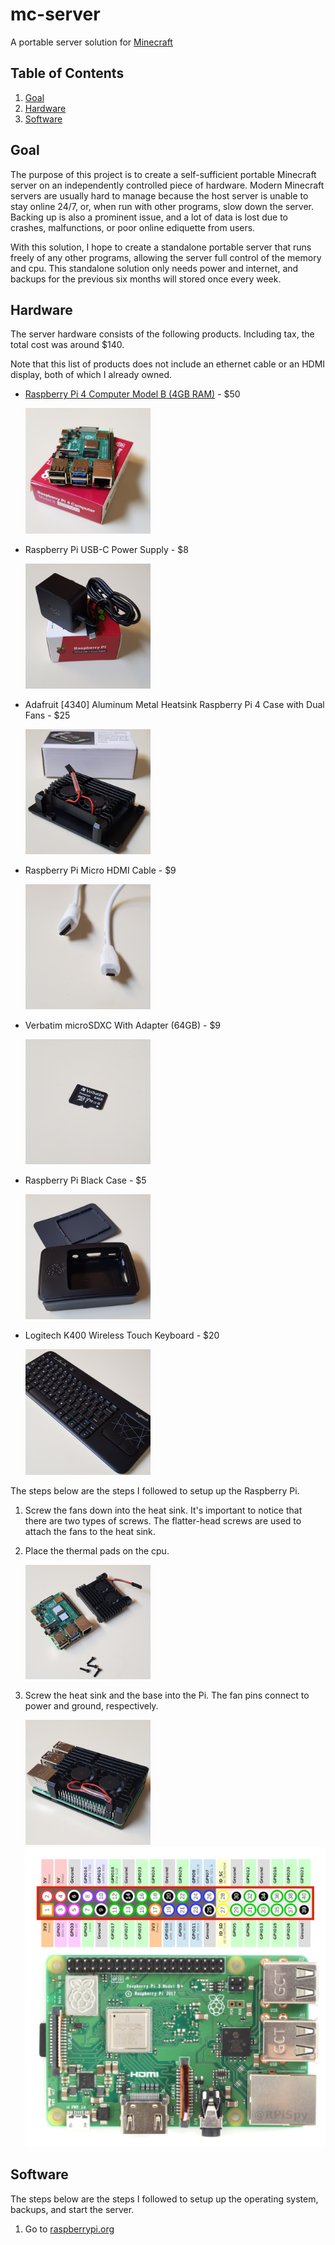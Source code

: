 # mc-server
A portable server solution for [Minecraft](https://www.minecraft.net/)

## Table of Contents
1. [Goal](#goal)
2. [Hardware](#hardware)
3. [Software](#software)

## Goal <a name="goal"></a>
The purpose of this project is to create a self-sufficient portable Minecraft server on an independently controlled piece of hardware. Modern Minecraft servers are usually hard to manage because the host server is unable to stay online 24/7, or, when run with other programs, slow down the server. Backing up is also a prominent issue, and a lot of data is lost due to crashes, malfunctions, or poor online ediquette from users.

With this solution, I hope to create a standalone portable server that runs freely of any other programs, allowing the server full control of the memory and cpu. This standalone solution only needs power and internet, and backups for the previous six months will stored once every week.

## Hardware <a name="hardware"></a>

The server hardware consists of the following products. Including tax, the total cost was around $140.

Note that this list of products does not include an ethernet cable or an HDMI display, both of which I already owned.

- [Raspberry Pi 4 Computer Model B (4GB RAM)](https://www.raspberrypi.org/products/raspberry-pi-4-model-b/) - $50
  
  <img src="doc/raspberrypi.jpg" alt="Raspberry Pi" width="200px" />

- Raspberry Pi USB-C Power Supply - $8

  <img src="doc/power.jpg" alt="power cable" width="200px" />

- Adafruit [4340] Aluminum Metal Heatsink Raspberry Pi 4 Case with Dual Fans - $25

  <img src="doc/heatsink.jpg" alt="heat sink" width="200px" />

- Raspberry Pi Micro HDMI Cable - $9

  <img src="doc/adapter.jpg" alt="adapter" width="200px" />

- Verbatim microSDXC With Adapter (64GB) - $9

  <img src="doc/sd.jpg" alt="sd" width="200px" />

- Raspberry Pi Black Case - $5

  <img src="doc/picase.jpg" alt="case" width="200px" />

- Logitech K400 Wireless Touch Keyboard - $20

  <img src="doc/keyboard.jpg" alt="keyboard" width="200px" />

The steps below are the steps I followed to setup up the Raspberry Pi.

1. Screw the fans down into the heat sink. It's important to notice that there are two types of screws. The flatter-head screws are used to attach the fans to the heat sink.
2. Place the thermal pads on the cpu.

    <img src="doc/thermal.jpg" alt="thermal pads" width="200px" />

3. Screw the heat sink and the base into the Pi. The fan pins connect to power and ground, respectively.

    <img src="doc/sinkandpi.jpg" alt="heat sink and pi" width="200px" />
    <img src="doc/pinlayout.jpg" alt="pin layout diagram" width="500px" />

## Software <a name="software"></a>

The steps below are the steps I followed to setup up the operating system, backups, and start the server.

1. Go to [raspberrypi.org](https://www.raspberrypi.org/)